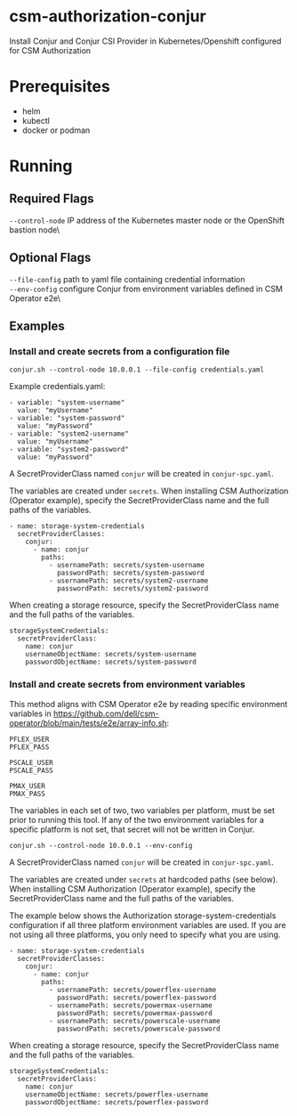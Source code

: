 # csm-authorization-conjur
Install Conjur and Conjur CSI Provider in Kubernetes/Openshift configured for CSM Authorization

# Prerequisites
- helm
- kubectl
- docker or podman

# Running
## Required Flags
`--control-node` IP address of the Kubernetes master node or the OpenShift bastion node\

## Optional Flags
`--file-config` path to yaml file containing credential information\
`--env-config`  configure Conjur from environment variables defined in CSM Operator e2e\

## Examples
### Install and create secrets from a configuration file

`conjur.sh --control-node 10.0.0.1 --file-config credentials.yaml`

Example credentials.yaml:
```
- variable: "system-username"
  value: "myUsername"
- variable: "system-password"
  value: "myPassword"
- variable: "system2-username"
  value: "myUsername"
- variable: "system2-password"
  value: "myPassword"
```

A SecretProviderClass named `conjur` will be created in `conjur-spc.yaml`. 

The variables are created under `secrets`. When installing CSM Authorization (Operator example), specify the SecretProviderClass name and the full paths of the variables.

```
- name: storage-system-credentials
  secretProviderClasses:
    conjur:
      - name: conjur
        paths:
          - usernamePath: secrets/system-username
            passwordPath: secrets/system-password
          - usernamePath: secrets/system2-username
            passwordPath: secrets/system2-password
```

When creating a storage resource, specify the SecretProviderClass name and the full paths of the variables.

```
storageSystemCredentials:
  secretProviderClass:
    name: conjur
    usernameObjectName: secrets/system-username
    passwordObjectName: secrets/system-password
```

### Install and create secrets from environment variables
This method aligns with CSM Operator e2e by reading specific environment variables in https://github.com/dell/csm-operator/blob/main/tests/e2e/array-info.sh:

```
PFLEX_USER
PFLEX_PASS

PSCALE_USER
PSCALE_PASS

PMAX_USER
PMAX_PASS
```

The variables in each set of two, two variables per platform, must be set prior to running this tool. If any of the two environment variables for a specific platform is not set, that secret will not be written in Conjur.

`conjur.sh --control-node 10.0.0.1 --env-config`

A SecretProviderClass named `conjur` will be created in `conjur-spc.yaml`. 

The variables are created under `secrets` at hardcoded paths (see below). When installing CSM Authorization (Operator example), specify the SecretProviderClass name and the full paths of the variables.

The example below shows the Authorization storage-system-credentials configuration if all three platform environment variables are used. If you are not using all three platforms, you only need to specify what you are using.
```
- name: storage-system-credentials
  secretProviderClasses:
    conjur:
      - name: conjur
        paths:
          - usernamePath: secrets/powerflex-username
            passwordPath: secrets/powerflex-password
          - usernamePath: secrets/powermax-username
            passwordPath: secrets/powermax-password
          - usernamePath: secrets/powerscale-username
            passwordPath: secrets/powerscale-password
```

When creating a storage resource, specify the SecretProviderClass name and the full paths of the variables.

```
storageSystemCredentials:
  secretProviderClass:
    name: conjur
    usernameObjectName: secrets/powerflex-username
    passwordObjectName: secrets/powerflex-password
```